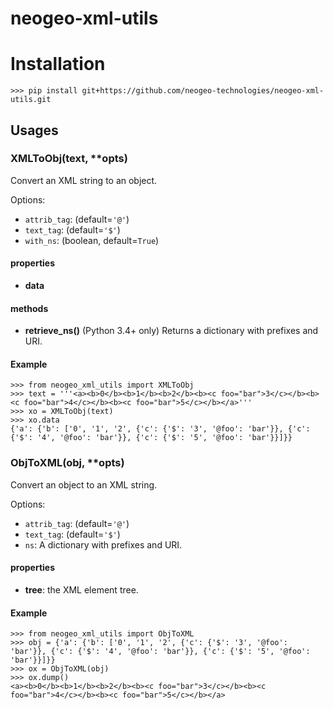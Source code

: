 # neogeo-xml-utils

# Installation

    >>> pip install git+https://github.com/neogeo-technologies/neogeo-xml-utils.git

## Usages

### XMLToObj(text, **opts)

Convert an XML string to an object.

Options:

*   `attrib_tag`: (default=`'@'`)
*   `text_tag`: (default=`'$'`)
*   `with_ns`: (boolean, default=`True`)

#### properties

*   __data__

#### methods

*   __retrieve_ns()__ (Python 3.4+ only) Returns a dictionary with prefixes and URI.

#### Example

```
>>> from neogeo_xml_utils import XMLToObj
>>> text = '''<a><b>0</b><b>1</b><b>2</b><b><c foo="bar">3</c></b><b><c foo="bar">4</c></b><b><c foo="bar">5</c></b></a>'''
>>> xo = XMLToObj(text)
>>> xo.data
{'a': {'b': ['0', '1', '2', {'c': {'$': '3', '@foo': 'bar'}}, {'c': {'$': '4', '@foo': 'bar'}}, {'c': {'$': '5', '@foo': 'bar'}}]}}

```

### ObjToXML(obj, **opts)

Convert an object to an XML string.

Options:

*   `attrib_tag`: (default=`'@'`)
*   `text_tag`: (default=`'$'`)
*   `ns`: A dictionary with prefixes and URI.

#### properties

*   __tree__: the XML element tree.


#### Example

```
>>> from neogeo_xml_utils import ObjToXML
>>> obj = {'a': {'b': ['0', '1', '2', {'c': {'$': '3', '@foo': 'bar'}}, {'c': {'$': '4', '@foo': 'bar'}}, {'c': {'$': '5', '@foo': 'bar'}}]}}
>>> ox = ObjToXML(obj)
>>> ox.dump()
<a><b>0</b><b>1</b><b>2</b><b><c foo="bar">3</c></b><b><c foo="bar">4</c></b><b><c foo="bar">5</c></b></a>
```
